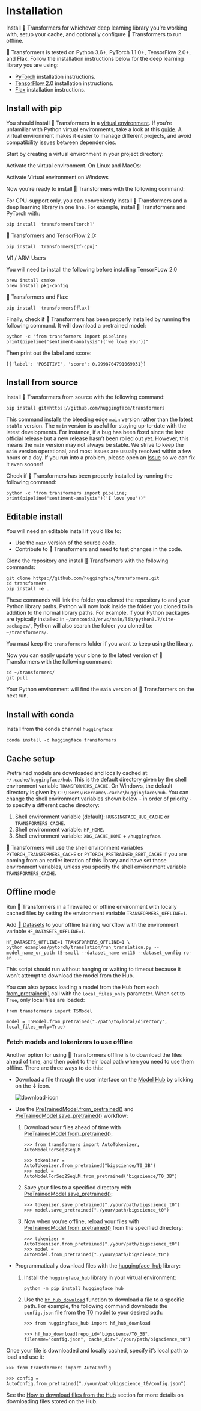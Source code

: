 # Installation

Install 🤗 Transformers for whichever deep learning library you’re working with, setup your cache, and optionally configure 🤗 Transformers to run offline.

🤗 Transformers is tested on Python 3.6+, PyTorch 1.1.0+, TensorFlow 2.0+, and Flax. Follow the installation instructions below for the deep learning library you are using:

-   [PyTorch](https://pytorch.org/get-started/locally/) installation instructions.
-   [TensorFlow 2.0](https://www.tensorflow.org/install/pip) installation instructions.
-   [Flax](https://flax.readthedocs.io/en/latest/) installation instructions.

## Install with pip

You should install 🤗 Transformers in a [virtual environment](https://docs.python.org/3/library/venv.html). If you’re unfamiliar with Python virtual environments, take a look at this [guide](https://packaging.python.org/guides/installing-using-pip-and-virtual-environments/). A virtual environment makes it easier to manage different projects, and avoid compatibility issues between dependencies.

Start by creating a virtual environment in your project directory:

Activate the virtual environment. On Linux and MacOs:

Activate Virtual environment on Windows

Now you’re ready to install 🤗 Transformers with the following command:

For CPU-support only, you can conveniently install 🤗 Transformers and a deep learning library in one line. For example, install 🤗 Transformers and PyTorch with:

```
pip install 'transformers[torch]'
```

🤗 Transformers and TensorFlow 2.0:

```
pip install 'transformers[tf-cpu]'
```

M1 / ARM Users

You will need to install the following before installing TensorFLow 2.0

```
brew install cmake
brew install pkg-config
```

🤗 Transformers and Flax:

```
pip install 'transformers[flax]'
```

Finally, check if 🤗 Transformers has been properly installed by running the following command. It will download a pretrained model:

```
python -c "from transformers import pipeline; print(pipeline('sentiment-analysis')('we love you'))"
```

Then print out the label and score:

```
[{'label': 'POSITIVE', 'score': 0.9998704791069031}]
```

## Install from source

Install 🤗 Transformers from source with the following command:

```
pip install git+https://github.com/huggingface/transformers
```

This command installs the bleeding edge `main` version rather than the latest `stable` version. The `main` version is useful for staying up-to-date with the latest developments. For instance, if a bug has been fixed since the last official release but a new release hasn’t been rolled out yet. However, this means the `main` version may not always be stable. We strive to keep the `main` version operational, and most issues are usually resolved within a few hours or a day. If you run into a problem, please open an [Issue](https://github.com/huggingface/transformers/issues) so we can fix it even sooner!

Check if 🤗 Transformers has been properly installed by running the following command:

```
python -c "from transformers import pipeline; print(pipeline('sentiment-analysis')('I love you'))"
```

## Editable install

You will need an editable install if you’d like to:

-   Use the `main` version of the source code.
-   Contribute to 🤗 Transformers and need to test changes in the code.

Clone the repository and install 🤗 Transformers with the following commands:

```
git clone https://github.com/huggingface/transformers.git
cd transformers
pip install -e .
```

These commands will link the folder you cloned the repository to and your Python library paths. Python will now look inside the folder you cloned to in addition to the normal library paths. For example, if your Python packages are typically installed in `~/anaconda3/envs/main/lib/python3.7/site-packages/`, Python will also search the folder you cloned to: `~/transformers/`.

You must keep the `transformers` folder if you want to keep using the library.

Now you can easily update your clone to the latest version of 🤗 Transformers with the following command:

```
cd ~/transformers/
git pull
```

Your Python environment will find the `main` version of 🤗 Transformers on the next run.

## Install with conda

Install from the conda channel `huggingface`:

```
conda install -c huggingface transformers
```

## Cache setup

Pretrained models are downloaded and locally cached at: `~/.cache/huggingface/hub`. This is the default directory given by the shell environment variable `TRANSFORMERS_CACHE`. On Windows, the default directory is given by `C:\Users\username\.cache\huggingface\hub`. You can change the shell environment variables shown below - in order of priority - to specify a different cache directory:

1.  Shell environment variable (default): `HUGGINGFACE_HUB_CACHE` or `TRANSFORMERS_CACHE`.
2.  Shell environment variable: `HF_HOME`.
3.  Shell environment variable: `XDG_CACHE_HOME` + `/huggingface`.

🤗 Transformers will use the shell environment variables `PYTORCH_TRANSFORMERS_CACHE` or `PYTORCH_PRETRAINED_BERT_CACHE` if you are coming from an earlier iteration of this library and have set those environment variables, unless you specify the shell environment variable `TRANSFORMERS_CACHE`.

## Offline mode

Run 🤗 Transformers in a firewalled or offline environment with locally cached files by setting the environment variable `TRANSFORMERS_OFFLINE=1`.

Add [🤗 Datasets](https://huggingface.co/docs/datasets/) to your offline training workflow with the environment variable `HF_DATASETS_OFFLINE=1`.

```
HF_DATASETS_OFFLINE=1 TRANSFORMERS_OFFLINE=1 \
python examples/pytorch/translation/run_translation.py --model_name_or_path t5-small --dataset_name wmt16 --dataset_config ro-en ...
```

This script should run without hanging or waiting to timeout because it won’t attempt to download the model from the Hub.

You can also bypass loading a model from the Hub from each [from\_pretrained()](/docs/transformers/v4.34.0/en/main_classes/model#transformers.PreTrainedModel.from_pretrained) call with the `local_files_only` parameter. When set to `True`, only local files are loaded:

```
from transformers import T5Model

model = T5Model.from_pretrained("./path/to/local/directory", local_files_only=True)
```

### Fetch models and tokenizers to use offline

Another option for using 🤗 Transformers offline is to download the files ahead of time, and then point to their local path when you need to use them offline. There are three ways to do this:

-   Download a file through the user interface on the [Model Hub](https://huggingface.co/models) by clicking on the ↓ icon.
    
    ![download-icon](https://huggingface.co/datasets/huggingface/documentation-images/resolve/main/download-icon.png)
    
-   Use the [PreTrainedModel.from\_pretrained()](/docs/transformers/v4.34.0/en/main_classes/model#transformers.PreTrainedModel.from_pretrained) and [PreTrainedModel.save\_pretrained()](/docs/transformers/v4.34.0/en/main_classes/model#transformers.PreTrainedModel.save_pretrained) workflow:
    
    1.  Download your files ahead of time with [PreTrainedModel.from\_pretrained()](/docs/transformers/v4.34.0/en/main_classes/model#transformers.PreTrainedModel.from_pretrained):
        
        ```
        >>> from transformers import AutoTokenizer, AutoModelForSeq2SeqLM
        
        >>> tokenizer = AutoTokenizer.from_pretrained("bigscience/T0_3B")
        >>> model = AutoModelForSeq2SeqLM.from_pretrained("bigscience/T0_3B")
        ```
        
    2.  Save your files to a specified directory with [PreTrainedModel.save\_pretrained()](/docs/transformers/v4.34.0/en/main_classes/model#transformers.PreTrainedModel.save_pretrained):
        
        ```
        >>> tokenizer.save_pretrained("./your/path/bigscience_t0")
        >>> model.save_pretrained("./your/path/bigscience_t0")
        ```
        
    3.  Now when you’re offline, reload your files with [PreTrainedModel.from\_pretrained()](/docs/transformers/v4.34.0/en/main_classes/model#transformers.PreTrainedModel.from_pretrained) from the specified directory:
        
        ```
        >>> tokenizer = AutoTokenizer.from_pretrained("./your/path/bigscience_t0")
        >>> model = AutoModel.from_pretrained("./your/path/bigscience_t0")
        ```
        
-   Programmatically download files with the [huggingface\_hub](https://github.com/huggingface/huggingface_hub/tree/main/src/huggingface_hub) library:
    
    1.  Install the `huggingface_hub` library in your virtual environment:
        
        ```
        python -m pip install huggingface_hub
        ```
        
    2.  Use the [`hf_hub_download`](https://huggingface.co/docs/hub/adding-a-library#download-files-from-the-hub) function to download a file to a specific path. For example, the following command downloads the `config.json` file from the [T0](https://huggingface.co/bigscience/T0_3B) model to your desired path:
        
        ```
        >>> from huggingface_hub import hf_hub_download
        
        >>> hf_hub_download(repo_id="bigscience/T0_3B", filename="config.json", cache_dir="./your/path/bigscience_t0")
        ```
        

Once your file is downloaded and locally cached, specify it’s local path to load and use it:

```
>>> from transformers import AutoConfig

>>> config = AutoConfig.from_pretrained("./your/path/bigscience_t0/config.json")
```

See the [How to download files from the Hub](https://huggingface.co/docs/hub/how-to-downstream) section for more details on downloading files stored on the Hub.